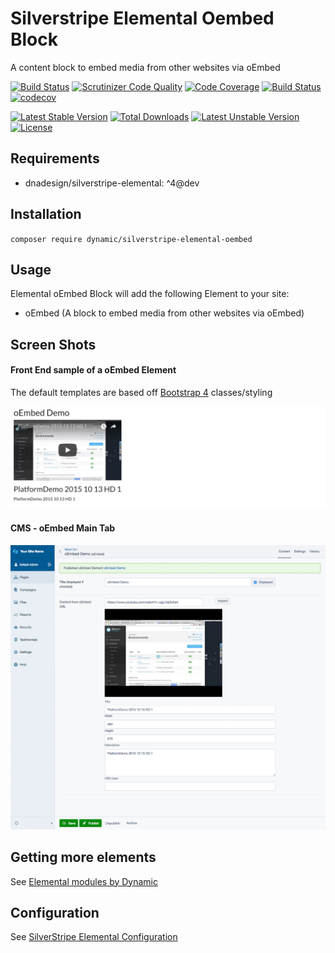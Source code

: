 # Silverstripe Elemental Oembed Block

A content block to embed media from other websites via oEmbed

[![Build Status](https://travis-ci.org/dynamic/silverstripe-elemental-oembed.svg?branch=master)](https://travis-ci.org/dynamic/silverstripe-elemental-oembed)
[![Scrutinizer Code Quality](https://scrutinizer-ci.com/g/dynamic/silverstripe-elemental-oembed/badges/quality-score.png?b=master)](https://scrutinizer-ci.com/g/dynamic/silverstripe-elemental-oembed/?branch=master)
[![Code Coverage](https://scrutinizer-ci.com/g/dynamic/silverstripe-elemental-oembed/badges/coverage.png?b=master)](https://scrutinizer-ci.com/g/dynamic/silverstripe-elemental-oembed/?branch=master)
[![Build Status](https://scrutinizer-ci.com/g/dynamic/silverstripe-elemental-oembed/badges/build.png?b=master)](https://scrutinizer-ci.com/g/dynamic/silverstripe-elemental-oembed/build-status/master)
[![codecov](https://codecov.io/gh/dynamic/silverstripe-elemental-oembed/branch/master/graph/badge.svg)](https://codecov.io/gh/dynamic/silverstripe-elemental-oembed)

[![Latest Stable Version](https://poser.pugx.org/dynamic/silverstripe-elemental-oembed/v/stable)](https://packagist.org/packages/dynamic/silverstripe-elemental-oembed)
[![Total Downloads](https://poser.pugx.org/dynamic/silverstripe-elemental-oembed/downloads)](https://packagist.org/packages/dynamic/silverstripe-elemental-oembed)
[![Latest Unstable Version](https://poser.pugx.org/dynamic/silverstripe-elemental-oembed/v/unstable)](https://packagist.org/packages/dynamic/silverstripe-elemental-oembed)
[![License](https://poser.pugx.org/dynamic/silverstripe-elemental-oembed/license)](https://packagist.org/packages/dynamic/silverstripe-elemental-oembed)

## Requirements

* dnadesign/silverstripe-elemental: ^4@dev

## Installation

`composer require dynamic/silverstripe-elemental-oembed`

## Usage

Elemental oEmbed Block will add the following Element to your site:

* oEmbed (A block to embed media from other websites via oEmbed)

## Screen Shots

#### Front End sample of a oEmbed Element
The default templates are based off [Bootstrap 4](https://getbootstrap.com/) classes/styling

![Front End sample of a oEmbed Element](./readme-images/oembed-block-sample.jpg)

#### CMS - oEmbed Main Tab
![CMS - oEmbed Main Tab](./readme-images/oembed-block-cms.jpg)

## Getting more elements

See [Elemental modules by Dynamic](https://github.com/dynamic/silverstripe-elemental-blocks#getting-more-elements)

## Configuration

See [SilverStripe Elemental Configuration](https://github.com/dnadesign/silverstripe-elemental#configuration)

